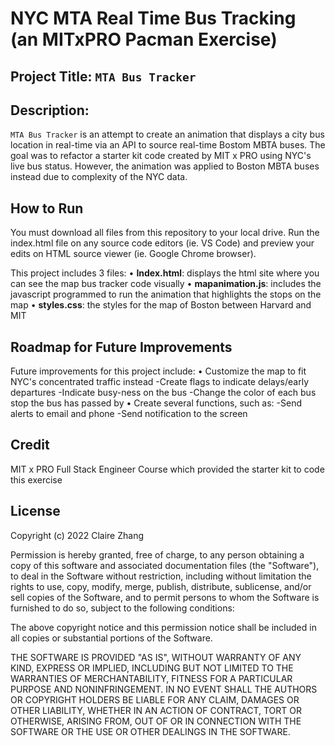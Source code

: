 # NYC MTA Real Time Bus Tracking  (an MITxPRO Pacman Exercise)
## Project Title: ``MTA Bus Tracker``
## Description: 
``MTA Bus Tracker`` is an attempt to create an animation that displays a city bus location in real-time via an API to source real-time Bostom MBTA buses. The goal was to refactor a starter kit code created by MIT x PRO using NYC's live bus status. However, the animation was applied to Boston MBTA buses instead due to complexity of the NYC data.

## How to Run
You must download all files from this repository to your local drive. Run the index.html file on any source code editors (ie. VS Code) and preview your edits on HTML source viewer (ie. Google Chrome browser).

This project includes 3 files:
•	<b>Index.html</b>: displays the html site where you can see the map bus tracker code visually
•	<b>mapanimation.js</b>: includes the javascript programmed to run the animation that highlights the stops on the map
•	<b>styles.css</b>: the styles for the map of Boston between Harvard and MIT

## Roadmap for Future Improvements
Future improvements for this project include:
•	Customize the map to fit NYC's concentrated traffic instead
  -Create flags to indicate delays/early departures
  -Indicate busy-ness on the bus
  -Change the color of each bus stop the bus has passed by
•	Create several functions, such as:
  -Send alerts to email and phone
  -Send notification to the screen
  
## Credit
MIT x PRO Full Stack Engineer Course which provided the starter kit to code this exercise

## License
Copyright (c) 2022 Claire Zhang

Permission is hereby granted, free of charge, to any person obtaining a copy
of this software and associated documentation files (the "Software"), to deal
in the Software without restriction, including without limitation the rights
to use, copy, modify, merge, publish, distribute, sublicense, and/or sell
copies of the Software, and to permit persons to whom the Software is
furnished to do so, subject to the following conditions:

The above copyright notice and this permission notice shall be included in all
copies or substantial portions of the Software.

THE SOFTWARE IS PROVIDED "AS IS", WITHOUT WARRANTY OF ANY KIND, EXPRESS OR
IMPLIED, INCLUDING BUT NOT LIMITED TO THE WARRANTIES OF MERCHANTABILITY,
FITNESS FOR A PARTICULAR PURPOSE AND NONINFRINGEMENT. IN NO EVENT SHALL THE
AUTHORS OR COPYRIGHT HOLDERS BE LIABLE FOR ANY CLAIM, DAMAGES OR OTHER
LIABILITY, WHETHER IN AN ACTION OF CONTRACT, TORT OR OTHERWISE, ARISING FROM,
OUT OF OR IN CONNECTION WITH THE SOFTWARE OR THE USE OR OTHER DEALINGS IN THE
SOFTWARE.
